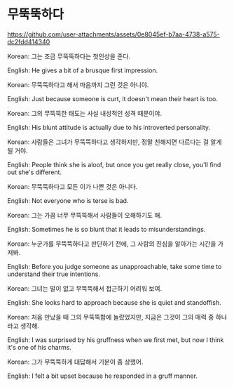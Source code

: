 # 무뚝뚝하다


https://github.com/user-attachments/assets/0e8045ef-b7aa-4738-a575-dc2fdd414340


Korean: 그는 조금 무뚝뚝하다는 첫인상을 준다.

English: He gives a bit of a brusque first impression.


Korean: 무뚝뚝하다고 해서 마음까지 그런 것은 아니야.

English: Just because someone is curt, it doesn't mean their heart is too.


Korean: 그의 무뚝뚝한 태도는 사실 내성적인 성격 때문이야.

English: His blunt attitude is actually due to his introverted personality.


Korean: 사람들은 그녀가 무뚝뚝하다고 생각하지만, 정말 친해지면 다르다는 걸 알게 될 거야.

English: People think she is aloof, but once you get really close, you'll find out she's different.


Korean: 무뚝뚝하다고 모든 이가 나쁜 것은 아니다.

English: Not everyone who is terse is bad.


Korean: 그는 가끔 너무 무뚝뚝해서 사람들이 오해하기도 해.

English: Sometimes he is so blunt that it leads to misunderstandings.


Korean: 누군가를 무뚝뚝하다고 판단하기 전에, 그 사람의 진심을 알아가는 시간을 가져봐.

English: Before you judge someone as unapproachable, take some time to understand their true intentions.


Korean: 그녀는 말이 없고 무뚝뚝해서 접근하기 어려워 보여.

English: She looks hard to approach because she is quiet and standoffish.


Korean: 처음 만났을 때 그의 무뚝뚝함에 놀랐었지만, 지금은 그것이 그의 매력 중 하나라고 생각해.

English: I was surprised by his gruffness when we first met, but now I think it's one of his charms.


Korean: 그가 무뚝뚝하게 대답해서 기분이 좀 상했어.

English: I felt a bit upset because he responded in a gruff manner.
